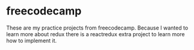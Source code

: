 # freecodecamp
These are my practice projects from freecodecamp.
Because I wanted to learn more about redux there is a reactredux extra project to learn more how to implement it.
